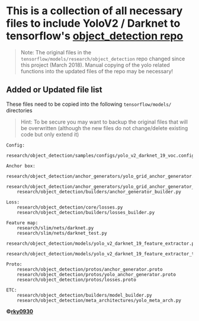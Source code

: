 # This is a collection of  all necessary files to include YoloV2 / Darknet to tensorflow's [object_detection repo](https://github.com/tensorflow/models/tree/master/research/object_detection)

> Note: The original files in the `tensorflow/models/research/object_detection` repo changed since this project (March 2018). Manual copying of the yolo related functions into the updated files of the repo may be necessary!

## Added or Updated file list
These files need to be copied into the following `tensorflow/models/` directories
> Hint: To be secure you may want to backup the original files that will be overwritten (although the new files do not change/delete existing code but only extend it)

    Config:
        research/object_detection/samples/configs/yolo_v2_darknet_19_voc.config

    Anchor box:
        research/object_detection/anchor_generators/yolo_grid_anchor_generator.py
        research/object_detection/anchor_generators/yolo_grid_anchor_generator_test.py
        research/object_detection/builders/anchor_generator_builder.py

    Loss:
        research/object_detection/core/losses.py
        research/object_detection/builders/losses_builder.py

    Feature map:
        research/slim/nets/darknet.py
        research/slim/nets/darknet_test.py
        research/object_detection/models/yolo_v2_darknet_19_feature_extractor.py
        research/object_detection/models/yolo_v2_darknet_19_feature_extractor_test.py

    Proto:
        research/object_detection/protos/anchor_generator.proto
        research/object_detection/protos/yolo_anchor_generator.proto
        research/object_detection/protos/losses.proto

    ETC:
        research/object_detection/builders/model_builder.py
        research/object_detection/meta_architectures/yolo_meta_arch.py

**©[rky0930](https://github.com/rky0930/models/blob/object_detection_yolo/research/object_detection/README.md)**
